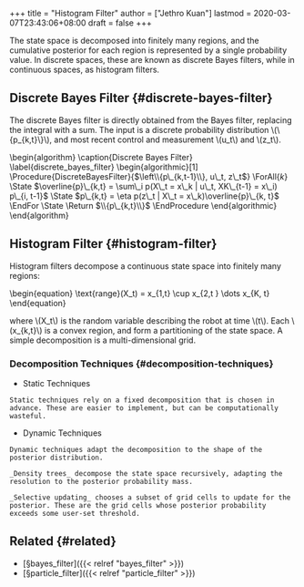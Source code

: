 +++
title = "Histogram Filter"
author = ["Jethro Kuan"]
lastmod = 2020-03-07T23:43:06+08:00
draft = false
+++

The state space is decomposed into finitely many regions, and the
cumulative posterior for each region is represented by a single
probability value. In discrete spaces, these are known as discrete
Bayes filters, while in continuous spaces, as histogram filters.


## Discrete Bayes Filter {#discrete-bayes-filter}

The discrete Bayes filter is directly obtained from the Bayes filter,
replacing the integral with a sum. The input is a discrete probability
distribution \\(\\{p\_{k,t}\\}\\), and most recent control and measurement
\\(u\_t\\) and \\(z\_t\\).

\begin{algorithm}
\caption{Discrete Bayes Filter}
\label{discrete\_bayes\_filter}
  \begin{algorithmic}[1]
    \Procedure{DiscreteBayesFilter}{$\left\\{p\_{k,t-1}\\}, u\_t, z\_t$}
    \ForAll{$k$}
    \State $\overline{p}\_{k,t} = \sum\_i p(X\_t = x\_k | u\_t, XK\_{t-1} =
    x\_i) p\_{i, t-1}$
    \State $p\_{k,t} = \eta p(z\_t | X\_t = x\_k)\overline{p}\_{k, t}$
    \EndFor
    \State \Return $\\{p\_{k,t}\\}$
    \EndProcedure
  \end{algorithmic}
\end{algorithm}


## Histogram Filter {#histogram-filter}

Histogram filters decompose a continuous state space into finitely
many regions:

\begin{equation}
  \text{range}(X\_t) = x\_{1,t} \cup x\_{2,t } \dots x\_{K, t}
\end{equation}

where \\(X\_t\\) is the random variable describing the robot at time \\(t\\).
Each \\(x\_{k,t}\\) is a convex region, and form a partitioning of the
state space. A simple decomposition is a multi-dimensional grid.


### Decomposition Techniques {#decomposition-techniques}

-    Static Techniques

    Static techniques rely on a fixed decomposition that is chosen in
    advance. These are easier to implement, but can be computationally wasteful.

-    Dynamic Techniques

    Dynamic techniques adapt the decomposition to the shape of the
    posterior distribution.

    _Density trees_ decompose the state space recursively, adapting the
    resolution to the posterior probability mass.

    _Selective updating_ chooses a subset of grid cells to update for the
    posterior. These are the grid cells whose posterior probability
    exceeds some user-set threshold.


## Related {#related}

-   [§bayes\_filter]({{< relref "bayes_filter" >}})
-   [§particle\_filter]({{< relref "particle_filter" >}})
